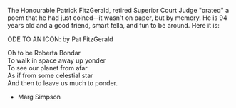 The Honourable Patrick FitzGerald, retired Superior Court Judge "orated" a poem that he had just coined--it wasn't on paper, but by memory. He is 94 years old and a good friend, smart fella, and fun to be around. Here it is:

ODE TO AN ICON: by Pat FitzGerald

Oh to be Roberta Bondar<br />
To walk in space away up yonder<br />
To see our planet from afar<br />
As if from some celestial star<br />
And then to leave us much to ponder.

- Marg Simpson
